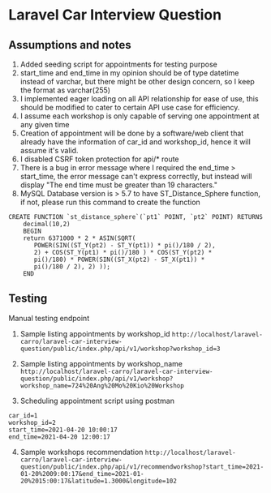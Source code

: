 # Laravel Car Interview Question

## Assumptions and notes
1. Added seeding script for appointments for testing purpose
2. start_time and end_time in my opinion should be of type datetime instead of varchar, but there might be other design concern, so I keep the format as varchar(255)
3. I implemented eager loading on all API relationship for ease of use, this should be modified to cater to certain API use case for efficiency.
4. I assume each workshop is only capable of serving one appointment at any given time
5. Creation of appointment will be done by a software/web client that already have the information of car_id and workshop_id, hence it will assume it's valid.
6. I disabled CSRF token protection for api/* route
7. There is a bug in error message where I required the end_time > start_time, the error message can't express correctly, but instead will display "The end time must be greater than 19 characters." 
8. MySQL Database version is > 5.7 to have ST_Distance_Sphere function, if not, please run this command to create the function
```
CREATE FUNCTION `st_distance_sphere`(`pt1` POINT, `pt2` POINT) RETURNS 
    decimal(10,2)
    BEGIN
    return 6371000 * 2 * ASIN(SQRT(
       POWER(SIN((ST_Y(pt2) - ST_Y(pt1)) * pi()/180 / 2),
       2) + COS(ST_Y(pt1) * pi()/180 ) * COS(ST_Y(pt2) *
       pi()/180) * POWER(SIN((ST_X(pt2) - ST_X(pt1)) *
       pi()/180 / 2), 2) ));
    END
```

## Testing
Manual testing endpoint
1. Sample listing appointments by workshop_id
```http://localhost/laravel-carro/laravel-car-interview-question/public/index.php/api/v1/workshop?workshop_id=3```

2. Sample listing appointments by workshop_name
```http://localhost/laravel-carro/laravel-car-interview-question/public/index.php/api/v1/workshop?workshop_name=724%20Ang%20Mo%20Kio%20Workshop```

3. Scheduling appointment script using postman
```
car_id=1
workshop_id=2
start_time=2021-04-20 10:00:17
end_time=2021-04-20 12:00:17
```

4. Sample workshops recommendation
```http://localhost/laravel-carro/laravel-car-interview-question/public/index.php/api/v1/recommendworkshop?start_time=2021-01-20%2009:00:17&end_time=2021-01-20%2015:00:17&latitude=1.3000&longitude=102```

